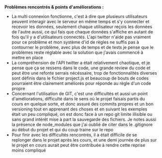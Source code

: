 **Problèmes rencontrés & points d'améliorations :**
- La multi connexion fonctionne, c'est à dire que plusieurs utilisateurs peuvent interagir avec le serveur en même temps et s'y connecter et recevoir les données, seulement chaque utilisateur reçois les données de l'autre aussi, ce qui fais que chaque données s'affiche en autant de fois qu'il y a d'utilisateurs connectés. L'api twitter n'aide pas vraiment pour ce problème et mon système d'id de règles ne suffis pas à contourner le problème, avec plus de temps et de tests je pense que le problèmes reste réglable avec la solution que j'avais commencé à mettre en place
- La compréhension de l'API twitter a était relativement chaotique, et je pense que ça se ressens dans le code, une grande review du  code et peut être une refonte serrais nécéssaire, trop de fonctionnalités diverses sont définis dans le fichier project.js et beaucoup de bouts de codes pourraient  être clairement améliorés pour réponde au règle d'un code propre
- Concernant l'utilisation de GIT, c'est une difficultés et aussi un point d'améliorations, difficulté dans le sens où le projet faisais partis du cours en quelque sorte, et donc assuré des commits propres et un bon versioning tout en apprenant des choses et en suivant les exemples était un peu compliqué, on est donc face à un repo git limite illisible ou sans grand intérêt mise à part la sauvegarde des fichiers. Je notes aussi la présence de node_modules que j'ai oublié de citer dans le .gitignore au début du projet et qui du coup traine sur le repo
- Pour finir avec les difficultés rencontrés, il a était difficile de se replonger dans le projet après les cours, et une demi journée de  plus sur le projet en cours aurait peut être contribuée à rendre cette reprise moins compliqué  
